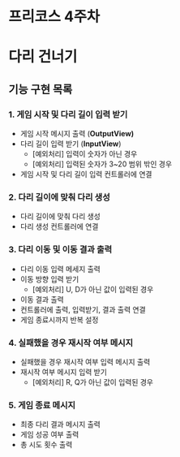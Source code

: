 # 프리코스 4주차

# 다리 건너기

## 기능 구현 목록

### 1. 게임 시작 및 다리 길이 입력 받기

- 게임 시작 메시지 출력 (****OutputView)****
- 다리 길이 입력 받기 (**InputView**)
    - [예외처리] 입력이 숫자가 아닌 경우
    - [예외처리] 입력된 숫자가 3~20 범위 밖인 경우
- 게임 시작 및 다리 길이 입력 컨트롤러에 연결

### 2. 다리 길이에 맞춰 다리 생성

- 다리 길이에 맞춰 다리 생성
- 다리 생성 컨트롤러에 연결

### 3. 다리 이동 및 이동 결과 출력

- 다리 이동 입력 메세지 출력
- 이동 방향 입력 받기
    - [예외처리] U, D가 아닌 값이 입력된 경우
- 이동 결과 출력
- 컨트롤러에 출력, 입력받기, 결과 출력 연결
- 게임 종료시까지 반복 설정

### 4. 실패했을 경우 재시작 여부 메시지

- 실패했을 경우 재시작 여부 입력 메시지 출력
- 재시작 여부 메시지 입력 받기
    - [예외처리] R, Q가 아닌 값이 입력된 경우

### 5. 게임 종료 메시지

- 최종 다리 결과 메시지 출력
- 게임 성공 여부 출력
- 총 시도 횟수 출력